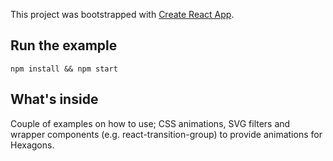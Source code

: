 This project was bootstrapped with [Create React App](https://github.com/facebookincubator/create-react-app).

## Run the example

```shell
npm install && npm start
```

## What's inside

Couple of examples on how to use; CSS animations, SVG filters and wrapper components (e.g. react-transition-group) to provide animations for Hexagons.
